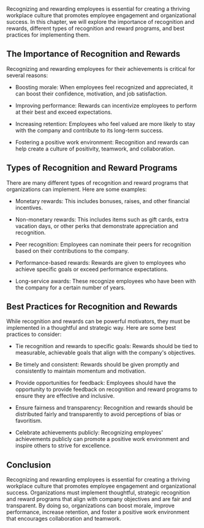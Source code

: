 
Recognizing and rewarding employees is essential for creating a thriving workplace culture that promotes employee engagement and organizational success. In this chapter, we will explore the importance of recognition and rewards, different types of recognition and reward programs, and best practices for implementing them.

The Importance of Recognition and Rewards
-----------------------------------------

Recognizing and rewarding employees for their achievements is critical for several reasons:

* Boosting morale: When employees feel recognized and appreciated, it can boost their confidence, motivation, and job satisfaction.

* Improving performance: Rewards can incentivize employees to perform at their best and exceed expectations.

* Increasing retention: Employees who feel valued are more likely to stay with the company and contribute to its long-term success.

* Fostering a positive work environment: Recognition and rewards can help create a culture of positivity, teamwork, and collaboration.

Types of Recognition and Reward Programs
----------------------------------------

There are many different types of recognition and reward programs that organizations can implement. Here are some examples:

* Monetary rewards: This includes bonuses, raises, and other financial incentives.

* Non-monetary rewards: This includes items such as gift cards, extra vacation days, or other perks that demonstrate appreciation and recognition.

* Peer recognition: Employees can nominate their peers for recognition based on their contributions to the company.

* Performance-based rewards: Rewards are given to employees who achieve specific goals or exceed performance expectations.

* Long-service awards: These recognize employees who have been with the company for a certain number of years.

Best Practices for Recognition and Rewards
------------------------------------------

While recognition and rewards can be powerful motivators, they must be implemented in a thoughtful and strategic way. Here are some best practices to consider:

* Tie recognition and rewards to specific goals: Rewards should be tied to measurable, achievable goals that align with the company's objectives.

* Be timely and consistent: Rewards should be given promptly and consistently to maintain momentum and motivation.

* Provide opportunities for feedback: Employees should have the opportunity to provide feedback on recognition and reward programs to ensure they are effective and inclusive.

* Ensure fairness and transparency: Recognition and rewards should be distributed fairly and transparently to avoid perceptions of bias or favoritism.

* Celebrate achievements publicly: Recognizing employees' achievements publicly can promote a positive work environment and inspire others to strive for excellence.

Conclusion
----------

Recognizing and rewarding employees is essential for creating a thriving workplace culture that promotes employee engagement and organizational success. Organizations must implement thoughtful, strategic recognition and reward programs that align with company objectives and are fair and transparent. By doing so, organizations can boost morale, improve performance, increase retention, and foster a positive work environment that encourages collaboration and teamwork.
